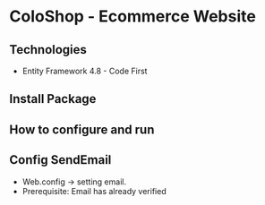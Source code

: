 # ColoShop - Ecommerce Website
## Technologies
- Entity Framework 4.8 - Code First 
## Install Package
## How to configure and run
## Config SendEmail
- Web.config -> setting email. 
- Prerequisite: Email has already verified
